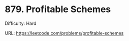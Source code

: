 # 879. Profitable Schemes

Difficulty: Hard

URL: https://leetcode.com/problems/profitable-schemes

